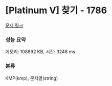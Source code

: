 # [Platinum V] 찾기 - 1786 

[문제 링크](https://www.acmicpc.net/problem/1786) 

### 성능 요약

메모리: 108892 KB, 시간: 3248 ms

### 분류

KMP(kmp), 문자열(string)

